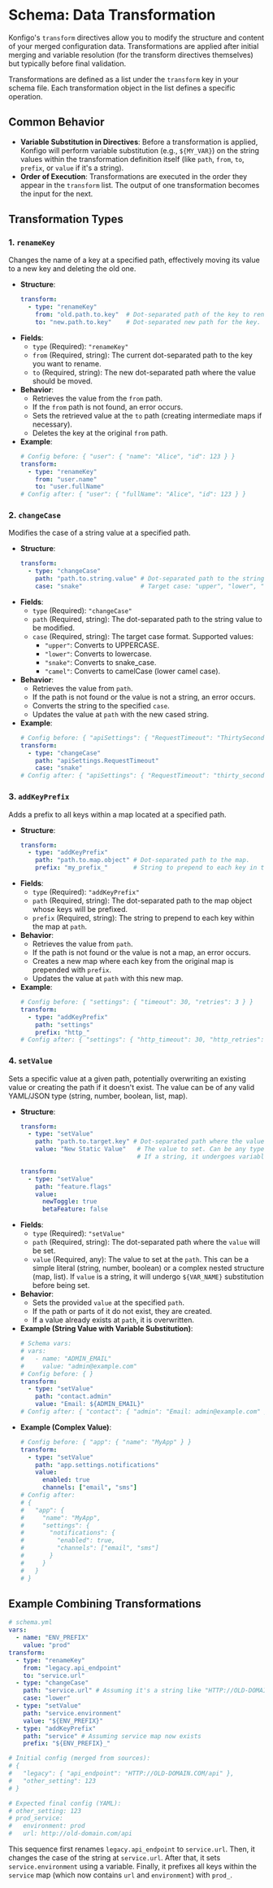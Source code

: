 # Schema: Data Transformation

Konfigo's `transform` directives allow you to modify the structure and content of your merged configuration data. Transformations are applied after initial merging and variable resolution (for the transform directives themselves) but typically before final validation.

Transformations are defined as a list under the `transform` key in your schema file. Each transformation object in the list defines a specific operation.

## Common Behavior

*   **Variable Substitution in Directives**: Before a transformation is applied, Konfigo will perform variable substitution (e.g., `${MY_VAR}`) on the string values within the transformation definition itself (like `path`, `from`, `to`, `prefix`, or `value` if it's a string).
*   **Order of Execution**: Transformations are executed in the order they appear in the `transform` list. The output of one transformation becomes the input for the next.

## Transformation Types

### 1. `renameKey`

Changes the name of a key at a specified path, effectively moving its value to a new key and deleting the old one.

*   **Structure**:
    ```yaml
    transform:
      - type: "renameKey"
        from: "old.path.to.key"  # Dot-separated path of the key to rename.
        to: "new.path.to.key"    # Dot-separated new path for the key.
    ```
*   **Fields**:
    *   `type` (Required): `"renameKey"`
    *   `from` (Required, string): The current dot-separated path to the key you want to rename.
    *   `to` (Required, string): The new dot-separated path where the value should be moved.
*   **Behavior**:
    *   Retrieves the value from the `from` path.
    *   If the `from` path is not found, an error occurs.
    *   Sets the retrieved value at the `to` path (creating intermediate maps if necessary).
    *   Deletes the key at the original `from` path.
*   **Example**:
    ```yaml
    # Config before: { "user": { "name": "Alice", "id": 123 } }
    transform:
      - type: "renameKey"
        from: "user.name"
        to: "user.fullName"
    # Config after: { "user": { "fullName": "Alice", "id": 123 } }
    ```

### 2. `changeCase`

Modifies the case of a string value at a specified path.

*   **Structure**:
    ```yaml
    transform:
      - type: "changeCase"
        path: "path.to.string.value" # Dot-separated path to the string value.
        case: "snake"                # Target case: "upper", "lower", "snake", "camel".
    ```
*   **Fields**:
    *   `type` (Required): `"changeCase"`
    *   `path` (Required, string): The dot-separated path to the string value to be modified.
    *   `case` (Required, string): The target case format. Supported values:
        *   `"upper"`: Converts to UPPERCASE.
        *   `"lower"`: Converts to lowercase.
        *   `"snake"`: Converts to snake_case.
        *   `"camel"`: Converts to camelCase (lower camel case).
*   **Behavior**:
    *   Retrieves the value from `path`.
    *   If the path is not found or the value is not a string, an error occurs.
    *   Converts the string to the specified `case`.
    *   Updates the value at `path` with the new cased string.
*   **Example**:
    ```yaml
    # Config before: { "apiSettings": { "RequestTimeout": "ThirtySeconds" } }
    transform:
      - type: "changeCase"
        path: "apiSettings.RequestTimeout"
        case: "snake"
    # Config after: { "apiSettings": { "RequestTimeout": "thirty_seconds" } }
    ```

### 3. `addKeyPrefix`

Adds a prefix to all keys within a map located at a specified path.

*   **Structure**:
    ```yaml
    transform:
      - type: "addKeyPrefix"
        path: "path.to.map.object" # Dot-separated path to the map.
        prefix: "my_prefix_"       # String to prepend to each key in the map.
    ```
*   **Fields**:
    *   `type` (Required): `"addKeyPrefix"`
    *   `path` (Required, string): The dot-separated path to the map object whose keys will be prefixed.
    *   `prefix` (Required, string): The string to prepend to each key within the map at `path`.
*   **Behavior**:
    *   Retrieves the value from `path`.
    *   If the path is not found or the value is not a map, an error occurs.
    *   Creates a new map where each key from the original map is prepended with `prefix`.
    *   Updates the value at `path` with this new map.
*   **Example**:
    ```yaml
    # Config before: { "settings": { "timeout": 30, "retries": 3 } }
    transform:
      - type: "addKeyPrefix"
        path: "settings"
        prefix: "http_"
    # Config after: { "settings": { "http_timeout": 30, "http_retries": 3 } }
    ```

### 4. `setValue`

Sets a specific value at a given path, potentially overwriting an existing value or creating the path if it doesn't exist. The value can be of any valid YAML/JSON type (string, number, boolean, list, map).

*   **Structure**:
    ```yaml
    transform:
      - type: "setValue"
        path: "path.to.target.key" # Dot-separated path where the value will be set.
        value: "New Static Value"   # The value to set. Can be any type.
                                    # If a string, it undergoes variable substitution.
    ```
    ```yaml
    transform:
      - type: "setValue"
        path: "feature.flags"
        value:
          newToggle: true
          betaFeature: false
    ```
*   **Fields**:
    *   `type` (Required): `"setValue"`
    *   `path` (Required, string): The dot-separated path where the `value` will be set.
    *   `value` (Required, any): The value to set at the `path`. This can be a simple literal (string, number, boolean) or a complex nested structure (map, list). If `value` is a string, it will undergo `${VAR_NAME}` substitution before being set.
*   **Behavior**:
    *   Sets the provided `value` at the specified `path`.
    *   If the path or parts of it do not exist, they are created.
    *   If a value already exists at `path`, it is overwritten.
*   **Example (String Value with Variable Substitution)**:
    ```yaml
    # Schema vars:
    # vars:
    #   - name: "ADMIN_EMAIL"
    #     value: "admin@example.com"
    # Config before: { }
    transform:
      - type: "setValue"
        path: "contact.admin"
        value: "Email: ${ADMIN_EMAIL}"
    # Config after: { "contact": { "admin": "Email: admin@example.com" } }
    ```
*   **Example (Complex Value)**:
    ```yaml
    # Config before: { "app": { "name": "MyApp" } }
    transform:
      - type: "setValue"
        path: "app.settings.notifications"
        value:
          enabled: true
          channels: ["email", "sms"]
    # Config after:
    # {
    #   "app": {
    #     "name": "MyApp",
    #     "settings": {
    #       "notifications": {
    #         "enabled": true,
    #         "channels": ["email", "sms"]
    #       }
    #     }
    #   }
    # }
    ```

## Example Combining Transformations

```yaml
# schema.yml
vars:
  - name: "ENV_PREFIX"
    value: "prod"
transform:
  - type: "renameKey"
    from: "legacy.api_endpoint"
    to: "service.url"
  - type: "changeCase"
    path: "service.url" # Assuming it's a string like "HTTP://OLD-DOMAIN.COM"
    case: "lower"
  - type: "setValue"
    path: "service.environment"
    value: "${ENV_PREFIX}"
  - type: "addKeyPrefix"
    path: "service" # Assuming service map now exists
    prefix: "${ENV_PREFIX}_"

# Initial config (merged from sources):
# {
#   "legacy": { "api_endpoint": "HTTP://OLD-DOMAIN.COM/api" },
#   "other_setting": 123
# }

# Expected final config (YAML):
# other_setting: 123
# prod_service:
#   environment: prod
#   url: http://old-domain.com/api
```

This sequence first renames `legacy.api_endpoint` to `service.url`. Then, it changes the case of the string at `service.url`. After that, it sets `service.environment` using a variable. Finally, it prefixes all keys within the `service` map (which now contains `url` and `environment`) with `prod_`.

